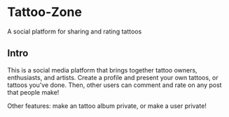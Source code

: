 # Tattoo-Zone
A social platform for sharing and rating tattoos

## Intro
This is a social media platform that brings together tattoo owners, enthusiasts, and artists. Create a profile and present your own tattoos, or tattoos you've done. Then, other users can comment and rate on any post that people make! 

Other features: make an tattoo album private, or make a user private!

